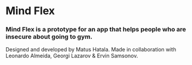 # Mind Flex
### Mind Flex is a prototype for an app that helps people who are insecure about going to gym.

Designed and developed by Matus Hatala. Made in collaboration with Leonardo Almeida, Georgi Lazarov & Ervin Samsonov.
